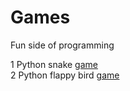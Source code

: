 # Games
Fun side of programming

1 Python snake [game](https://github.com/Lior-Altarescu/games/tree/main/snake/README.md)  
2 Python flappy bird [game](https://github.com/Lior-Altarescu/games/tree/main/flapp_bird/README.md)
